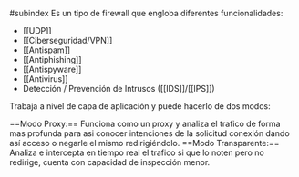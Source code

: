#subindex 
Es un tipo de firewall que engloba diferentes funcionalidades:

- [[UDP]]
- [[Ciberseguridad/VPN]]
- [[Antispam]]
- [[Antiphishing]]
- [[Antispyware]]
- [[Antivirus]]
- Detección / Prevención de Intrusos ([[IDS]]/[[IPS]])

Trabaja a nivel de capa de aplicación y puede hacerlo de dos modos:

==Modo Proxy:== Funciona como un proxy y analiza el trafico de forma mas profunda para asi conocer intenciones de la solicitud conexión dando así acceso o negarle el mismo redirigiéndolo. 
==Modo Transparente:== Analiza e intercepta en tiempo real el trafico si que lo noten pero no redirige, cuenta con capacidad de inspección menor.


